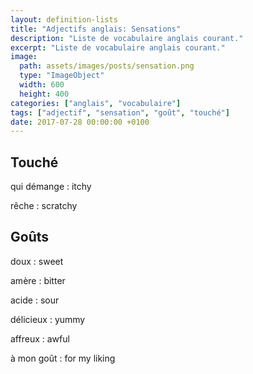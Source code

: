 ```yaml
---
layout: definition-lists
title: "Adjectifs anglais: Sensations"
description: "Liste de vocabulaire anglais courant."
excerpt: "Liste de vocabulaire anglais courant."
image:
  path: assets/images/posts/sensation.png
  type: "ImageObject"
  width: 600
  height: 400
categories: ["anglais", "vocabulaire"]
tags: ["adjectif", "sensation", "goût", "touché"]
date: 2017-07-28 00:00:00 +0100
---
```


## Touché

qui démange
: itchy

rêche
: scratchy


## Goûts

doux
: sweet

amère
: bitter

acide
: sour

délicieux
: yummy

affreux
: awful

à mon goût
: for my liking
